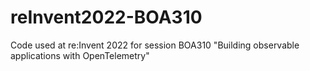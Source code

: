 # reInvent2022-BOA310
Code used at re:Invent 2022 for session BOA310 "Building observable applications with OpenTelemetry"
